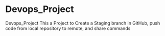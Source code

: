 # Devops_Project
Devops_Project
This a Project to Create a Staging branch in GitHub, push code from local repository to remote, and share commands
